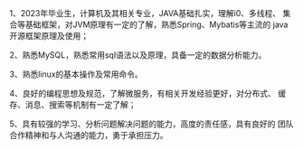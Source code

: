 1、2023年毕业生，计算机及其相关专业，JAVA基础扎实，理解i0、多线程、
 集合等基础框架，对JVM原理有一定的了解，熟悉Spring、Mybatis等主流的
 java开源框架原理及使用；

 

2、熟悉MySQL，熟悉常用sql语法以及原理，具备一定的数据分析能力。


 3、熟悉linux的基本操作及常用命令。


 4、良好的编程思想及规范，了解微服务，有相关开发经验更好，对分布式、
 缓存、消息、搜索等机制有一定了解；


 5、具有较强的学习、分析问题解决问题的能力，高度的责任感，具有良好的
 团队合作精神和与人沟通的能力，勇于承担压力。

 